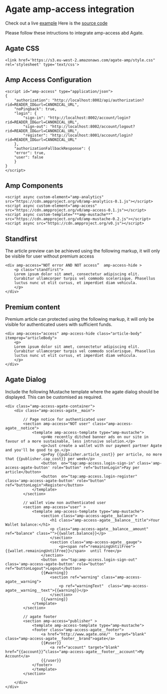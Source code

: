 # Agate amp-access integration

Check out a live [example](https://s3.eu-west-2.amazonaws.com/agate-amp/example.html)
Here is the [source code](./src/example/index.html)

Please follow these intructions to integrate amp-access abd Agate.

## Agate CSS
	<link href='https://s3.eu-west-2.amazonaws.com/agate-amp/style.css" rel='stylesheet' type='text/css'>
  <link href='https://fonts.googleapis.com/css?family=Source+Sans+Pro' rel='stylesheet' type='text/css'>
	
 ## Amp Access Configuration
   
	<script id="amp-access" type="application/json">
	{
		"authorization": "http://localhost:8002/api/authorization?rid=READER_ID&url=CANONICAL_URL",
		"noPingback": true,
		"login": {
			"sign-in": "http://localhost:8002/account/login?rid=READER_ID&url=CANONICAL_URL",
			"sign-out": "http://localhost:8002/account/logout?rid=READER_ID&url=CANONICAL_URL",
			"register": "http://localhost:8001/account/login?rid=READER_ID&url=CANONICAL_URL"
		},
		"authorizationFallbackResponse": {
		"error": true,
		"user": false
		}
	}
	</script>
	
## Amp Components

	<script async custom-element="amp-analytics" src="https://cdn.ampproject.org/v0/amp-analytics-0.1.js"></script>
	<script async custom-element="amp-access" src="https://cdn.ampproject.org/v0/amp-access-0.1.js"></script>
	<script async custom-template="**amp-mustache**" src="https://cdn.ampproject.org/v0/amp-mustache-0.2.js"></script>
	<script async src="https://cdn.ampproject.org/v0.js"></script>

## Standfirst

The article preview can be achieved using the following markup, it will only be visible for user without premium access

	<div amp-access="NOT error AND NOT access”  amp-access-hide >
		<p class="standfirst">
		Lorem ipsum dolor sit amet, consectetur adipiscing elit.
		Curabitur ullamcorper turpis vel commodo scelerisque. Phasellus
		luctus nunc ut elit cursus, et imperdiet diam vehicula.
		</p>
	</div>

## Premium content

Premium article can  protected using the following markup, it will only be visible for authenticated users with sufficient funds.

	<div amp-access="access" amp-access-hide class="article-body" itemprop="articleBody">
		<p>
		Lorem ipsum dolor sit amet, consectetur adipiscing elit.
		Curabitur ullamcorper turpis vel commodo scelerisque. Phasellus
		luctus nunc ut elit cursus, et imperdiet diam vehicula.
		</p>
	</div>

## Agate Dialog

Include the following Mustache template where the agate dialog should be displayed. This can be customised as required.

	<div class="amp-access-agate-container">
		<div class="amp-access-agate__main">
			
			// Page notice for authenticated user
			<section amp-access="NOT user" class="amp-access-agate__notice">
				<template amp-access-template type="amp-mustache">
					<p>We recently ditched banner ads on our site in favour of a more sustainable, less intrusive solution.</p>
					<p>Just create a wallet with our payment partner Agate and you'll be good to go.</p>
					<p>Pay {{publisher.article_cost}} per article, no more that {{publisher.cap_cost}} per week</p>
					<button  on="tap:amp-access.login-sign-in" class='amp-access-agate-button' role="button" ref="buttonLogin">Pay per article</button>
					<button  on="tap:amp-access.login-register" class='amp-access-agate-button' role="button" ref="buttonLogin">Register</button>
				</template>
			</section>
			
			// wallet view non authenticated user
			<section amp-access="user" >
				<template amp-access-template type="amp-mustache">
					<section class="amp-access-agate__balance">
						<h1 class="amp-access-agate__balance__title">Your Wallet balance:</h1>
						<p class="amp-access-agate__balance__amount" ref="balance" class="">{{wallet.balance}}</p>
						</section>
						<section class="amp-access-agate__gauge">
							<p><span ref="remainingUntilFree">{{wallet.remainingUntilFree}}</span>  until free</p>
					</section>
					<button  on="tap:amp-access.login-sign-out" class='amp-access-agate-button' role="button" ref="buttonLogout">Logout</button>
					{{#warning}}
						<section ref="warning" class="amp-access-agate__warning">
							<p ref="warningText"  class="amp-access-agate__warning__text">{{warning}}</p>
						</section>
					{{/warning}}
				</template>
			</section>
			
			// agate footer
			<section amp-access="publisher" >
				<template amp-access-template type="amp-mustache">
				<footer class="amp-access-agate__footer">
					<a href="http://www.agate.one/"  target="blank" class="amp-access-agate__footer__brand">agate</a>
					{{#user}}
						<a ref="account" target="blank" href=“{{account}}”class="amp-access-agate__footer__account">My Account</a>
					{{/user}}
				</footer>
				</template>
			</section>
			
		</div>
	</div>